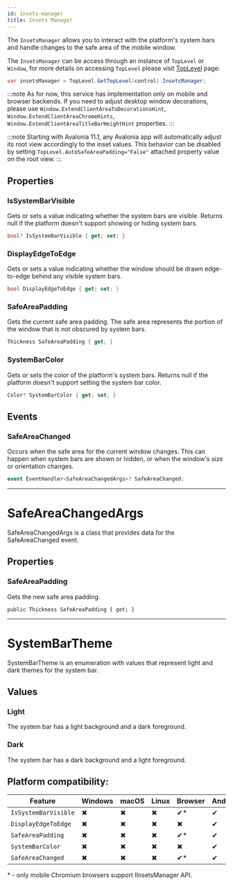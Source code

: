 ```yaml
---
id: insets-manager
title: Insets Manager
---
```


The `InsetsManager` allows you to interact with the platform's system bars and handle changes to the safe area of the mobile window. 

The `InsetsManager` can be access through an instance of `TopLevel` or `Window`, for more details on accessing `TopLevel` please visit [TopLevel](../toplevel) page:
```cs
var insetsManager = TopLevel.GetTopLevel(control).InsetsManager;
```

:::note
As for now, this service has implementation only on mobile and browser backends. If you need to adjust desktop window decorations, please use `Window.ExtendClientAreaToDecorationsHint`, `Window.ExtendClientAreaChromeHints`, `Window.ExtendClientAreaTitleBarHeightHint` properties.
:::

:::note
Starting with Avalonia 11.1, any Avalonia app will automatically adjust its root view accordingly to the inset values. This behavior can be disabled by setting `TopLevel.AutoSafeAreaPadding="False"` attached property value on the root view.
:::

## Properties 

### IsSystemBarVisible
Gets or sets a value indicating whether the system bars are visible. Returns null if the platform doesn't support showing or hiding system bars.

```cs
bool? IsSystemBarVisible { get; set; }
```

### DisplayEdgeToEdge
Gets or sets a value indicating whether the window should be drawn edge-to-edge behind any visible system bars.

```cs
bool DisplayEdgeToEdge { get; set; }
```

### SafeAreaPadding
Gets the current safe area padding. The safe area represents the portion of the window that is not obscured by system bars.

```cs
Thickness SafeAreaPadding { get; }
```

### SystemBarColor
Gets or sets the color of the platform's system bars. Returns null if the platform doesn't support setting the system bar color.

```cs
Color? SystemBarColor { get; set; }
```

## Events

### SafeAreaChanged
Occurs when the safe area for the current window changes. This can happen when system bars are shown or hidden, or when the window's size or orientation changes.

```cs
event EventHandler<SafeAreaChangedArgs>? SafeAreaChanged;
```

---

# SafeAreaChangedArgs
SafeAreaChangedArgs is a class that provides data for the SafeAreaChanged event.

## Properties 

### SafeAreaPadding
Gets the new safe area padding.

```
public Thickness SafeAreaPadding { get; }
```

---

# SystemBarTheme
SystemBarTheme is an enumeration with values that represent light and dark themes for the system bar.

## Values

### Light
The system bar has a light background and a dark foreground.

### Dark
The system bar has a dark background and a light foreground.


## Platform compatibility:

| Feature        | Windows | macOS | Linux | Browser | Android |  iOS | Tizen |
|---------------|-------|-------|-------|-------|-------|-------|-------|
| `IsSystemBarVisible` | ✖ | ✖ | ✖ | ✔* | ✔ | ✔ | ✖ |
| `DisplayEdgeToEdge` | ✖ | ✖ | ✖ | ✖  | ✔ | ✔ | ✖ |
| `SafeAreaPadding` | ✖ | ✖ | ✖ | ✔* | ✔ | ✔ | ✖ |
| `SystemBarColor` | ✖ | ✖ | ✖ | ✖ | ✔ | ✖ | ✖ |
| `SafeAreaChanged` | ✖ | ✖ | ✖ | ✔* | ✔ | ✔ | ✖ |

\* - only mobile Chromium browsers support IInsetsManager API.